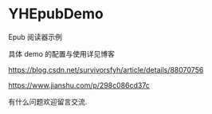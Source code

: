 # YHEpubDemo
Epub 阅读器示例

具体 demo 的配置与使用详见博客

https://blog.csdn.net/survivorsfyh/article/details/88070756

https://www.jianshu.com/p/298c086cd37c

有什么问题欢迎留言交流.
